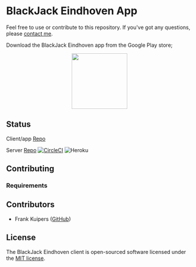 # BlackJack Eindhoven App

Feel free to use or contribute to this repository. If you've got any questions, please [contact me](mailto:frank@rudyardkipling.nl).

Download the BlackJack Eindhoven app from the Google Play store;
<p align="center"><a href="https://play.google.com/store/apps/details?id=com.engency.blackjack"><img src="https://play.google.com/intl/en_us/badges/static/images/badges/en_badge_web_generic.png" width="150px"></a></p>

## Status

Client/app [Repo](https://github.com/ScoutingRudyardKipling/BlackJackClient)

Server [Repo](https://github.com/ScoutingRudyardKipling/BlackJackServer)
[![CircleCI](https://circleci.com/gh/ScoutingRudyardKipling/BlackJackServer/tree/master.svg?style=shield&circle-token=3a2d09cb6aade9626d38414ef910b775c5cf5e06)](https://app.circleci.com/pipelines/github/ScoutingRudyardKipling/BlackJackServer)
![Heroku](https://heroku-badge.herokuapp.com/?app=blackjackeindhoven)

## Contributing

### Requirements


## Contributors

- Frank Kuipers ([GitHub](https://github.com/frankkuipers))

## License

The BlackJack Eindhoven client is open-sourced software licensed under the [MIT license](https://opensource.org/licenses/MIT).
